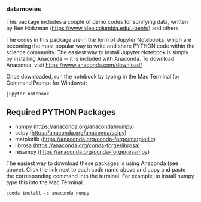 ### datamovies
This package includes a couple of demo codes for sonifying data, written by Ben Holtzman (https://www.ldeo.columbia.edu/~benh/) and others.

The codes in this package are in the form of Jupyter Notebooks, which are becoming the most popular way to write and share PYTHON code within the science community. The easiest way to install Jupyter Notebook is simply by installing Anaconda -- it is included with Anaconda. To download Anaconda, visit https://www.anaconda.com/download/

Once downloaded, run the notebook by typing in the Mac Terminal (or Command Prompt for Windows):

`jupyter notebook`

## Required PYTHON Packages
- numpy        (https://anaconda.org/anaconda/numpy)
- scipy        (https://anaconda.org/anaconda/scipy)
- matplotlib   (https://anaconda.org/conda-forge/matplotlib)
- librosa      (https://anaconda.org/conda-forge/librosa)
- resampy      (https://anaconda.org/conda-forge/resampy)

The easiest way to download these packages is using Anaconda (see above). Click the link next to each code name above and copy and paste the corresponding command into the terminal. For example, to install numpy type this into the Mac Terminal:

`conda install -c anaconda numpy`
